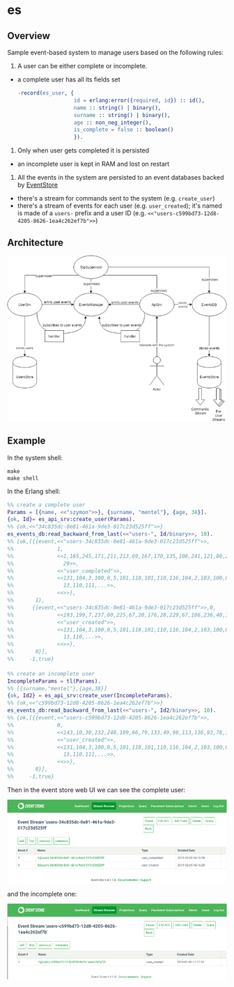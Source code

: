 # es

## Overview

Sample event-based system to manage users based on the following rules:
1. A user can be either complete or incomplete.
  * a complete user has all its fields set
    ```erlang
    -record(es_user, {
                      id = erlang:error({required, id}) :: id(),
                      name :: string() | binary(),
                      surname :: string() | binary(),
                      age :: non_neg_integer(),
                      is_complete = false :: boolean()
                      }).

    ```
1. Only when user gets completed it is persisted
  * an incomplete user is kept in RAM and lost on restart
1. All the events in the system are persisted to an event databases backed
   by [EventStore](https://eventstore.org)
  * there's a stream for commands sent to the system (e.g. `create_user`)
  * there's a stream of events for each user (e.g. `user_created`); it's named
    is made of a `users-` prefix and a user ID (e.g. `<<"users-c599bd73-12d8-4205-8626-1ea4c262ef7b">>`)

## Architecture

![arch](doc/diagram.png)

## Example

In the system shell:
```
make
make shell
```

In the Erlang shell:

```erlang
%% create a complete user
Params = [{name, <<"szymon">>}, {surname, "mentel"}, {age, 38}].
{ok, Id}= es_api_srv:create_user(Params).
%% {ok,<<"34c835dc-0e81-461a-9de3-017c23d525ff">>}
es_events_db:read_backward_from_last(<<"users-", Id/binary>>, 10).
%% {ok,[{{event,<<"users-34c835dc-0e81-461a-9de3-017c23d525ff">>,
%%              1,
%%              <<1,185,245,171,211,213,69,167,170,135,108,241,121,80,215,
%%                29>>,
%%              <<"user_completed">>,
%%              <<131,104,3,100,0,5,101,118,101,110,116,104,2,103,100,0,
%%                13,110,111,...>>,
%%              <<>>},
%%       1},
%%      {{event,<<"users-34c835dc-0e81-461a-9de3-017c23d525ff">>,0,
%%              <<193,199,7,237,60,225,67,20,176,28,229,67,186,236,40,171>>,
%%              <<"user_created">>,
%%              <<131,104,3,100,0,5,101,118,101,110,116,104,2,103,100,0,
%%                13,110,...>>,
%%              <<>>},
%%       0}],
%%     -1,true}

%% create an incomplete user
IncompleteParams = tl(Params).
%% [{surname,"mentel"},{age,38}]
{ok, Id2} = es_api_srv:create_user(IncompleteParams).
%% {ok,<<"c599bd73-12d8-4205-8626-1ea4c262ef7b">>}
es_events_db:read_backward_from_last(<<"users-", Id2/binary>>, 10).
%% {ok,[{{event,<<"users-c599bd73-12d8-4205-8626-1ea4c262ef7b">>,
%%              0,
%%              <<143,10,30,232,248,109,66,79,133,49,98,113,136,93,78,171>>,
%%              <<"user_created">>,
%%              <<131,104,3,100,0,5,101,118,101,110,116,104,2,103,100,0,
%%                13,110,111,...>>,
%%              <<>>},
%%       0}],
%%     -1,true}
```

Then in the event store web UI we can see the complete user:

![complete](doc/complete_user.png)

and the incomplete one:

![incomplete](doc/incomplete_user.png)
